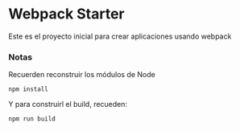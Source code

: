 # Webpack Starter

Este es el proyecto inicial para crear aplicaciones usando webpack

### Notas
Recuerden reconstruir los módulos de Node

```
npm install
```

Y para construirl el build, recueden:

```
npm run build
```